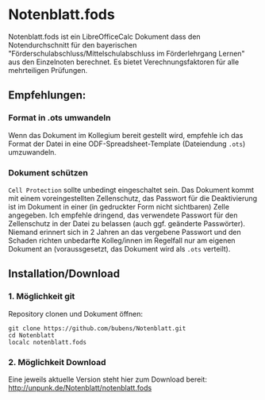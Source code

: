 # Notenblatt.fods
Notenblatt.fods ist ein LibreOfficeCalc Dokument dass den Notendurchschnitt für den bayerischen "Förderschulabschluss/Mittelschulabschluss im Förderlehrgang Lernen" aus den Einzelnoten berechnet. Es bietet Verechnungsfaktoren für alle mehrteiligen Prüfungen.
## Empfehlungen:
### Format in .ots umwandeln
Wenn das Dokument im Kollegium bereit gestellt wird, empfehle ich das Format der Datei in eine ODF-Spreadsheet-Template (Dateiendung `.ots`) umzuwandeln.
### Dokument schützen
`Cell Protection` sollte unbedingt eingeschaltet sein. Das Dokument kommt mit einem voreingestellten Zellenschutz, das Passwort für die Deaktivierung ist im Dokument in einer (in gedruckter Form nicht sichtbaren) Zelle angegeben. Ich empfehle dringend, das verwendete Passwort für den Zellenschutz in der Datei zu belassen (auch ggf. geänderte Passwörter). Niemand erinnert sich in 2 Jahren an das vergebene Passwort und den Schaden richten unbedarfte Kolleg/innen im Regelfall nur am eigenen Dokument an (voraussgesetzt, das Dokument wird als `.ots` verteilt).
## Installation/Download
### 1. Möglichkeit git
Repository clonen und Dokument öffnen:
```shell
git clone https://github.com/bubens/Notenblatt.git
cd Notenblatt
localc notenblatt.fods
```
### 2. Möglichkeit Download
Eine jeweils aktuelle Version steht hier zum Download bereit:
http://unpunk.de/Notenblatt/notenblatt.fods
